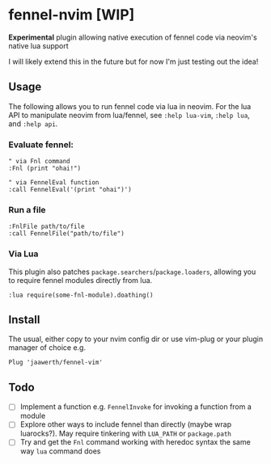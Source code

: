 # fennel-nvim [WIP]

**Experimental** plugin allowing native execution of fennel code via neovim's native lua support

I will likely extend this in the future but for now I'm just testing out the idea!

## Usage

The following allows you to run fennel code via lua in neovim.
For the lua API to manipulate neovim from lua/fennel, see `:help lua-vim`, `:help lua`, and `:help api`.

### Evaluate fennel:

```viml
" via Fnl command
:Fnl (print "ohai!")

" via FennelEval function
:call FennelEval('(print "ohai")')
```

### Run a file
```viml
:FnlFile path/to/file
:call FennelFile("path/to/file")
```

### Via Lua
This plugin also patches `package.searchers`/`package.loaders`, allowing you to require
fennel modules directly from lua.

```viml
:lua require(some-fnl-module).doathing()
```

## Install

The usual, either copy to your nvim config dir or use vim-plug or your plugin manager of choice e.g.

```viml
Plug 'jaawerth/fennel-vim'
```

## Todo
- [ ] Implement a function e.g. `FennelInvoke` for invoking a function from a module
- [ ] Explore other ways to include fennel than directly (maybe wrap luarocks?). May require tinkering with `LUA_PATH` or `package.path`
- [ ] Try and get the `Fnl` command working with heredoc syntax the same way `lua` command does
